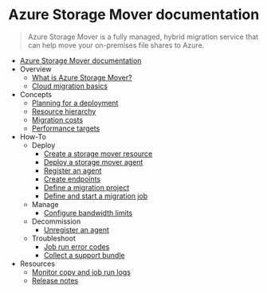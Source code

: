 # Azure Storage Mover documentation
> Azure Storage Mover is a fully managed, hybrid migration service that can help move your on-premises file shares to Azure.
  - [Azure Storage Mover documentation](https://learn.microsoft.com/en-us/azure/storage-mover/)
  - Overview
    - [What is Azure Storage Mover?](https://learn.microsoft.com/en-us/azure/storage-mover/service-overview)
    - [Cloud migration basics](https://learn.microsoft.com/en-us/azure/storage-mover/migration-basics)
  - Concepts
    - [Planning for a deployment](https://learn.microsoft.com/en-us/azure/storage-mover/deployment-planning)
    - [Resource hierarchy](https://learn.microsoft.com/en-us/azure/storage-mover/resource-hierarchy)
    - [Migration costs](https://learn.microsoft.com/en-us/azure/storage-mover/billing)
    - [Performance targets](https://learn.microsoft.com/en-us/azure/storage-mover/performance-targets)
  - How-To
    - Deploy
      - [Create a storage mover resource](https://learn.microsoft.com/en-us/azure/storage-mover/storage-mover-create)
      - [Deploy a storage mover agent](https://learn.microsoft.com/en-us/azure/storage-mover/agent-deploy)
      - [Register an agent](https://learn.microsoft.com/en-us/azure/storage-mover/agent-register)
      - [Create endpoints](https://learn.microsoft.com/en-us/azure/storage-mover/endpoint-manage)
      - [Define a migration project](https://learn.microsoft.com/en-us/azure/storage-mover/project-manage)
      - [Define and start a migration job](https://learn.microsoft.com/en-us/azure/storage-mover/job-definition-create)
    - Manage
      - [Configure bandwidth limits](https://learn.microsoft.com/en-us/azure/storage-mover/bandwidth-management)
    - Decommission
      - [Unregister an agent](https://learn.microsoft.com/en-us/azure/storage-mover/agent-deploy)
    - Troubleshoot
      - [Job run error codes](https://learn.microsoft.com/en-us/azure/storage-mover/status-code)
      - [Collect a support bundle](https://learn.microsoft.com/en-us/azure/storage-mover/troubleshooting)
  - Resources
    - [Monitor copy and job run logs](https://learn.microsoft.com/en-us/azure/storage-mover/log-monitoring)
    - [Release notes](https://learn.microsoft.com/en-us/azure/storage-mover/release-notes)
